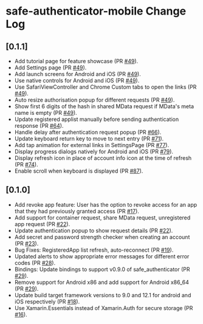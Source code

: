 # safe-authenticator-mobile Change Log

## [0.1.1]
- Add tutorial page for feature showcase (PR [#49](https://github.com/maidsafe/safe-authenticator-mobile/pull/49)).
- Add Settings page (PR [#49](https://github.com/maidsafe/safe-authenticator-mobile/pull/49)).
- Add launch screens for Android and iOS (PR [#49](https://github.com/maidsafe/safe-authenticator-mobile/pull/49)).
- Use native controls for Android and iOS (PR [#49](https://github.com/maidsafe/safe-authenticator-mobile/pull/49)).
- Use SafariViewController and Chrome Custom tabs to open the links (PR [#49](https://github.com/maidsafe/safe-authenticator-mobile/pull/49)).
- Auto resize authorisation popup for different requests (PR [#49](https://github.com/maidsafe/safe-authenticator-mobile/pull/49)).
- Show first 6 digits of the hash in shared MData request if MData's meta name is empty (PR [#49](https://github.com/maidsafe/safe-authenticator-mobile/pull/49)).
- Update registered applist manually before sending authentication response (PR [#64](https://github.com/maidsafe/safe-authenticator-mobile/pull/64)). 
- Handle delay after authentication request popup (PR [#66](https://github.com/maidsafe/safe-authenticator-mobile/pull/66)).
- Update keyboard return key to move to next entry (PR [#71](https://github.com/maidsafe/safe-authenticator-mobile/pull/71)).
- Add tap animation for external links in SettingsPage (PR [#77](https://github.com/maidsafe/safe-authenticator-mobile/pull/77)).
- Display progress dialogs natively for Android and iOS (PR [#79](https://github.com/maidsafe/safe-authenticator-mobile/pull/79)).
- Display refresh icon in place of account info icon at the time of refresh (PR [#74](https://github.com/maidsafe/safe-authenticator-mobile/pull/74)).
- Enable scroll when keyboard is displayed (PR [#87](https://github.com/maidsafe/safe-authenticator-mobile/pull/87)).

## [0.1.0]
- Add revoke app feature: User has the option to revoke access for an app that they had previously granted access (PR [#17](https://github.com/maidsafe/safe-authenticator-mobile/pull/17)).
- Add support for container request, share MData request, unregistered app request (PR [#22](https://github.com/maidsafe/safe-authenticator-mobile/pull/22)).
- Update authentication popup to show request details (PR [#22](https://github.com/maidsafe/safe-authenticator-mobile/pull/22)).
- Add secret and password strength checker when creating an account (PR [#23](https://github.com/maidsafe/safe-authenticator-mobile/pull/23)).
- Bug Fixes: RegisteredApp list refresh, auto-reconnect (PR [#19](https://github.com/maidsafe/safe-authenticator-mobile/pull/19)).
- Updated alerts to show appropriate error messages for different error codes (PR [#28](https://github.com/maidsafe/safe-authenticator-mobile/pull/28)).
- Bindings: Update bindings to support v0.9.0 of safe_authenticator (PR [#29](https://github.com/maidsafe/safe-authenticator-mobile/pull/29)).
- Remove support for Android x86 and add support for Android x86_64 (PR [#29](https://github.com/maidsafe/safe-authenticator-mobile/pull/29)).
- Update build target framework versions to 9.0 and 12.1 for android and iOS respectively (PR [#18](https://github.com/maidsafe/safe-authenticator-mobile/pull/18)).
- Use Xamarin.Essentials instead of Xamarin.Auth for secure storage (PR [#16](https://github.com/maidsafe/safe-authenticator-mobile/pull/16)).
